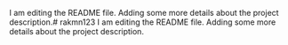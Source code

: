 I am editing the README file. Adding some more details about the project description.# rakmn123
I am editing the README file. Adding some more details about the project description.
